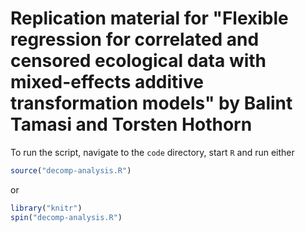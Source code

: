 # Replication material for "Flexible regression for correlated and censored ecological data with mixed-effects additive transformation models" by Balint Tamasi and Torsten Hothorn

To run the script, navigate to the `code` directory, start `R` and run either

``` R
source("decomp-analysis.R")
```

or

```R
library("knitr")
spin("decomp-analysis.R")
```
